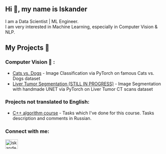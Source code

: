 ## Hi 👋, my name is Iskander

I am a Data Scientist | ML Engineer. <br>
I am very interested in Machine Learning, especially in Computer Vision & NLP. <br>

## My Projects :paperclip:

### Computer Vision :eyes: :
- [Cats vs. Dogs](https://github.com/iskon4ik/cats_vs_dogs_classification) - Image Classification via PyTorch on famous Cats vs. Dogs dataset
- [Liver Tumor Segmentation (STILL IN PROGRESS)](https://github.com/iskon4ik/liver_tumor_segmentation) - Image Segmentation with handmade UNET via PyTorch on Liver Tumor CT scans dataset

### Projects not translated to English:
- [C++ algorithm course](https://github.com/iskon4ik/MADE_ALGO_CPP_2019) - Tasks which I've done for this course. Tasks description and comments in Russian.

<h3 align="left">Connect with me:</h3>
<p align="left">
<a href="https://linkedin.com/in/iskander-f" target="blank"><img align="center" src="https://raw.githubusercontent.com/rahuldkjain/github-profile-readme-generator/master/src/images/icons/Social/linked-in-alt.svg" alt="iskander-f" height="30" width="40" /></a>
</p>

<!---
<h3 align="left">Languages and Tools:</h3>
<p align="left"> <a href="https://www.linux.org/" target="_blank" rel="noreferrer"> <img src="https://raw.githubusercontent.com/devicons/devicon/master/icons/linux/linux-original.svg" alt="linux" width="40" height="40"/> </a> <a href="https://pandas.pydata.org/" target="_blank" rel="noreferrer"> <img src="https://raw.githubusercontent.com/devicons/devicon/2ae2a900d2f041da66e950e4d48052658d850630/icons/pandas/pandas-original.svg" alt="pandas" width="40" height="40"/> </a> <a href="https://www.python.org" target="_blank" rel="noreferrer"> <img src="https://raw.githubusercontent.com/devicons/devicon/master/icons/python/python-original.svg" alt="python" width="40" height="40"/> </a> <a href="https://pytorch.org/" target="_blank" rel="noreferrer"> <img src="https://www.vectorlogo.zone/logos/pytorch/pytorch-icon.svg" alt="pytorch" width="40" height="40"/> </a> <a href="https://scikit-learn.org/" target="_blank" rel="noreferrer"> <img src="https://upload.wikimedia.org/wikipedia/commons/0/05/Scikit_learn_logo_small.svg" alt="scikit_learn" width="40" height="40"/> </a> <a href="https://seaborn.pydata.org/" target="_blank" rel="noreferrer"> <img src="https://seaborn.pydata.org/_images/logo-mark-lightbg.svg" alt="seaborn" width="40" height="40"/> </a> </p>
--->
